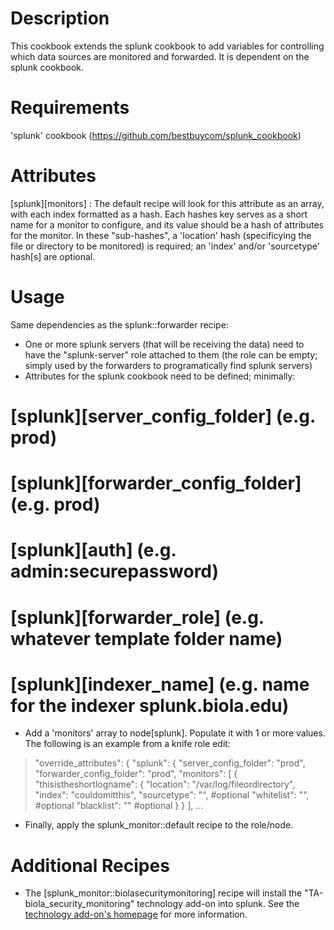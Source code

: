Description
===========

This cookbook extends the splunk cookbook to add variables for controlling which data sources are monitored and forwarded. It is dependent on the splunk cookbook.

Requirements
============

 'splunk' cookbook (https://github.com/bestbuycom/splunk_cookbook)

Attributes
==========

[splunk][monitors] : The default recipe will look for this attribute as an array, with each index formatted as a hash. Each hashes key serves as a short name for a monitor to configure, and its value should be a hash of attributes for the monitor. In these "sub-hashes", a 'location' hash (specificying the file or directory to be monitored) is required; an 'index' and/or 'sourcetype' hash[s] are optional.

Usage
=====

Same dependencies as the splunk::forwarder recipe:

* One or more splunk servers (that will be receiving the data) need to have the "splunk-server" role attached to them (the role can be empty; simply used by the forwarders to programatically find splunk servers)
* Attributes for the splunk cookbook need to be defined; minimally:

#     [splunk][server_config_folder] (e.g. prod)
#     [splunk][forwarder_config_folder] (e.g. prod)
#     [splunk][auth] (e.g. admin:securepassword)
#     [splunk][forwarder_role] (e.g. whatever template folder name)
#     [splunk][indexer_name] (e.g. name for the indexer splunk.biola.edu)

* Add a 'monitors' array to node[splunk]. Populate it with 1 or more values. The following is an example from a knife role edit:

>  "override_attributes": {
>    "splunk": {
>      "server_config_folder": "prod",
>      "forwarder_config_folder": "prod",
>      "monitors": [
>        {
>          "thisistheshortlogname": {
>            "location": "/var/log/fileordirectory",
>            "index": "couldomitthis",
>            "sourcetype": "", #optional
>            "whitelist": "", #optional
>            "blacklist": "" #optional
>          }
>        }
>      ],
> ...

* Finally, apply the splunk_monitor::default recipe to the role/node.

# Additional Recipes #

* The [splunk\_monitor::biolasecuritymonitoring] recipe will install the "TA-biola\_security\_monitoring" technology add-on into splunk. See the [technology add-on's homepage](https://github.com/biola/ta-biola_security_monitoring) for more information.

